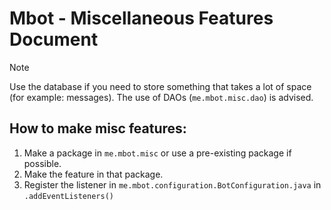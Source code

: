 # Mbot - Miscellaneous Features Document

> [!NOTE]
> Use the database if you need to store something that takes a lot of space (for example: messages).
> The use of DAOs (`me.mbot.misc.dao`) is advised.

## How to make misc features:
1. Make a package in `me.mbot.misc` or use a pre-existing package if possible.
2. Make the feature in that package.
3. Register the listener in `me.mbot.configuration.BotConfiguration.java` in `.addEventListeners()`
